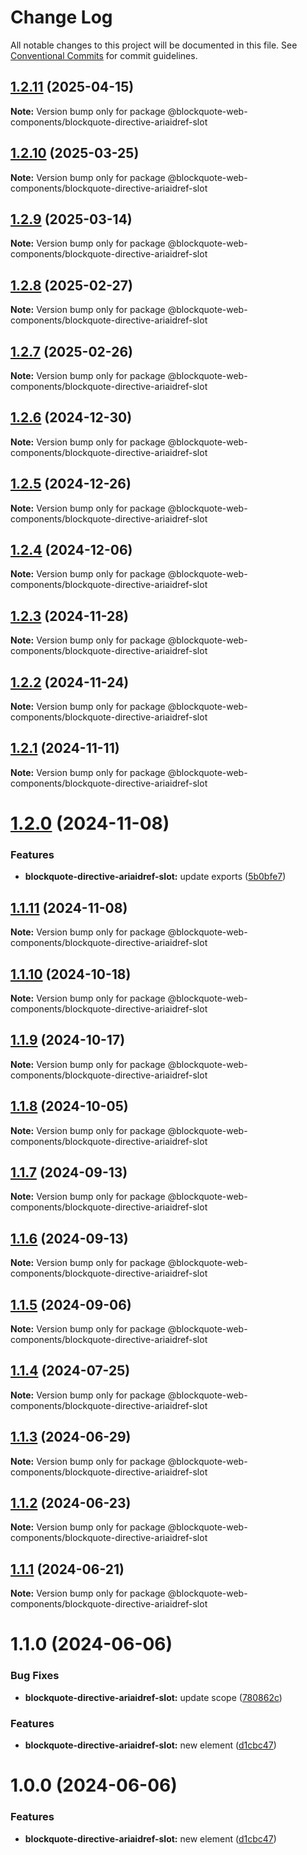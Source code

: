 # Change Log

All notable changes to this project will be documented in this file.
See [Conventional Commits](https://conventionalcommits.org) for commit guidelines.

## [1.2.11](https://github.com/oscarmarina/blockquote-web-components/compare/@blockquote-web-components/blockquote-directive-ariaidref-slot@1.2.10...@blockquote-web-components/blockquote-directive-ariaidref-slot@1.2.11) (2025-04-15)

**Note:** Version bump only for package @blockquote-web-components/blockquote-directive-ariaidref-slot





## [1.2.10](https://github.com/oscarmarina/blockquote-web-components/compare/@blockquote-web-components/blockquote-directive-ariaidref-slot@1.2.9...@blockquote-web-components/blockquote-directive-ariaidref-slot@1.2.10) (2025-03-25)

**Note:** Version bump only for package @blockquote-web-components/blockquote-directive-ariaidref-slot





## [1.2.9](https://github.com/oscarmarina/blockquote-web-components/compare/@blockquote-web-components/blockquote-directive-ariaidref-slot@1.2.8...@blockquote-web-components/blockquote-directive-ariaidref-slot@1.2.9) (2025-03-14)

**Note:** Version bump only for package @blockquote-web-components/blockquote-directive-ariaidref-slot





## [1.2.8](https://github.com/oscarmarina/blockquote-web-components/compare/@blockquote-web-components/blockquote-directive-ariaidref-slot@1.2.7...@blockquote-web-components/blockquote-directive-ariaidref-slot@1.2.8) (2025-02-27)

**Note:** Version bump only for package @blockquote-web-components/blockquote-directive-ariaidref-slot





## [1.2.7](https://github.com/oscarmarina/blockquote-web-components/compare/@blockquote-web-components/blockquote-directive-ariaidref-slot@1.2.6...@blockquote-web-components/blockquote-directive-ariaidref-slot@1.2.7) (2025-02-26)

**Note:** Version bump only for package @blockquote-web-components/blockquote-directive-ariaidref-slot





## [1.2.6](https://github.com/oscarmarina/blockquote-web-components/compare/@blockquote-web-components/blockquote-directive-ariaidref-slot@1.2.5...@blockquote-web-components/blockquote-directive-ariaidref-slot@1.2.6) (2024-12-30)

**Note:** Version bump only for package @blockquote-web-components/blockquote-directive-ariaidref-slot





## [1.2.5](https://github.com/oscarmarina/blockquote-web-components/compare/@blockquote-web-components/blockquote-directive-ariaidref-slot@1.2.4...@blockquote-web-components/blockquote-directive-ariaidref-slot@1.2.5) (2024-12-26)

**Note:** Version bump only for package @blockquote-web-components/blockquote-directive-ariaidref-slot





## [1.2.4](https://github.com/oscarmarina/blockquote-web-components/compare/@blockquote-web-components/blockquote-directive-ariaidref-slot@1.2.3...@blockquote-web-components/blockquote-directive-ariaidref-slot@1.2.4) (2024-12-06)

**Note:** Version bump only for package @blockquote-web-components/blockquote-directive-ariaidref-slot





## [1.2.3](https://github.com/oscarmarina/blockquote-web-components/compare/@blockquote-web-components/blockquote-directive-ariaidref-slot@1.2.2...@blockquote-web-components/blockquote-directive-ariaidref-slot@1.2.3) (2024-11-28)

**Note:** Version bump only for package @blockquote-web-components/blockquote-directive-ariaidref-slot





## [1.2.2](https://github.com/oscarmarina/blockquote-web-components/compare/@blockquote-web-components/blockquote-directive-ariaidref-slot@1.2.1...@blockquote-web-components/blockquote-directive-ariaidref-slot@1.2.2) (2024-11-24)

**Note:** Version bump only for package @blockquote-web-components/blockquote-directive-ariaidref-slot





## [1.2.1](https://github.com/oscarmarina/blockquote-web-components/compare/@blockquote-web-components/blockquote-directive-ariaidref-slot@1.2.0...@blockquote-web-components/blockquote-directive-ariaidref-slot@1.2.1) (2024-11-11)

**Note:** Version bump only for package @blockquote-web-components/blockquote-directive-ariaidref-slot





# [1.2.0](https://github.com/oscarmarina/blockquote-web-components/compare/@blockquote-web-components/blockquote-directive-ariaidref-slot@1.1.11...@blockquote-web-components/blockquote-directive-ariaidref-slot@1.2.0) (2024-11-08)


### Features

* **blockquote-directive-ariaidref-slot:** update exports ([5b0bfe7](https://github.com/oscarmarina/blockquote-web-components/commit/5b0bfe7a696fe2ed361ee043e1cf8409ee88225c))





## [1.1.11](https://github.com/oscarmarina/blockquote-web-components/compare/@blockquote-web-components/blockquote-directive-ariaidref-slot@1.1.10...@blockquote-web-components/blockquote-directive-ariaidref-slot@1.1.11) (2024-11-08)

**Note:** Version bump only for package @blockquote-web-components/blockquote-directive-ariaidref-slot





## [1.1.10](https://github.com/oscarmarina/blockquote-web-components/compare/@blockquote-web-components/blockquote-directive-ariaidref-slot@1.1.9...@blockquote-web-components/blockquote-directive-ariaidref-slot@1.1.10) (2024-10-18)

**Note:** Version bump only for package @blockquote-web-components/blockquote-directive-ariaidref-slot





## [1.1.9](https://github.com/oscarmarina/blockquote-web-components/compare/@blockquote-web-components/blockquote-directive-ariaidref-slot@1.1.8...@blockquote-web-components/blockquote-directive-ariaidref-slot@1.1.9) (2024-10-17)

**Note:** Version bump only for package @blockquote-web-components/blockquote-directive-ariaidref-slot





## [1.1.8](https://github.com/oscarmarina/blockquote-web-components/compare/@blockquote-web-components/blockquote-directive-ariaidref-slot@1.1.7...@blockquote-web-components/blockquote-directive-ariaidref-slot@1.1.8) (2024-10-05)

**Note:** Version bump only for package @blockquote-web-components/blockquote-directive-ariaidref-slot





## [1.1.7](https://github.com/oscarmarina/blockquote-web-components/compare/@blockquote-web-components/blockquote-directive-ariaidref-slot@1.1.6...@blockquote-web-components/blockquote-directive-ariaidref-slot@1.1.7) (2024-09-13)

**Note:** Version bump only for package @blockquote-web-components/blockquote-directive-ariaidref-slot





## [1.1.6](https://github.com/oscarmarina/blockquote-web-components/compare/@blockquote-web-components/blockquote-directive-ariaidref-slot@1.1.5...@blockquote-web-components/blockquote-directive-ariaidref-slot@1.1.6) (2024-09-13)

**Note:** Version bump only for package @blockquote-web-components/blockquote-directive-ariaidref-slot





## [1.1.5](https://github.com/oscarmarina/blockquote-web-components/compare/@blockquote-web-components/blockquote-directive-ariaidref-slot@1.1.4...@blockquote-web-components/blockquote-directive-ariaidref-slot@1.1.5) (2024-09-06)

**Note:** Version bump only for package @blockquote-web-components/blockquote-directive-ariaidref-slot





## [1.1.4](https://github.com/oscarmarina/blockquote-web-components/compare/@blockquote-web-components/blockquote-directive-ariaidref-slot@1.1.3...@blockquote-web-components/blockquote-directive-ariaidref-slot@1.1.4) (2024-07-25)

**Note:** Version bump only for package @blockquote-web-components/blockquote-directive-ariaidref-slot





## [1.1.3](https://github.com/oscarmarina/blockquote-web-components/compare/@blockquote-web-components/blockquote-directive-ariaidref-slot@1.1.2...@blockquote-web-components/blockquote-directive-ariaidref-slot@1.1.3) (2024-06-29)

**Note:** Version bump only for package @blockquote-web-components/blockquote-directive-ariaidref-slot





## [1.1.2](https://github.com/oscarmarina/blockquote-web-components/compare/@blockquote-web-components/blockquote-directive-ariaidref-slot@1.1.1...@blockquote-web-components/blockquote-directive-ariaidref-slot@1.1.2) (2024-06-23)

**Note:** Version bump only for package @blockquote-web-components/blockquote-directive-ariaidref-slot





## [1.1.1](https://github.com/oscarmarina/blockquote-web-components/compare/@blockquote-web-components/blockquote-directive-ariaidref-slot@1.1.0...@blockquote-web-components/blockquote-directive-ariaidref-slot@1.1.1) (2024-06-21)

**Note:** Version bump only for package @blockquote-web-components/blockquote-directive-ariaidref-slot





# 1.1.0 (2024-06-06)

### Bug Fixes

- **blockquote-directive-ariaidref-slot:** update scope ([780862c](https://github.com/oscarmarina/blockquote-web-components/commit/780862c34476727179d08d52392017dd5fee5658))

### Features

- **blockquote-directive-ariaidref-slot:** new element ([d1cbc47](https://github.com/oscarmarina/blockquote-web-components/commit/d1cbc47eb7052ab883ed9d34e5561e4674237a78))

# 1.0.0 (2024-06-06)

### Features

- **blockquote-directive-ariaidref-slot:** new element ([d1cbc47](https://github.com/oscarmarina/blockquote-web-components/commit/d1cbc47eb7052ab883ed9d34e5561e4674237a78))
